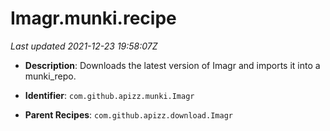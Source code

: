 # Imagr.munki.recipe

_Last updated 2021-12-23 19:58:07Z_

- **Description**: Downloads the latest version of Imagr and imports it into a munki_repo.

- **Identifier**: `com.github.apizz.munki.Imagr`

- **Parent Recipes**: `com.github.apizz.download.Imagr`